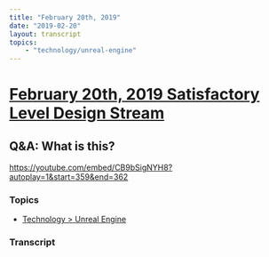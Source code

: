 ```yaml
---
title: "February 20th, 2019"
date: "2019-02-20"
layout: transcript
topics: 
    - "technology/unreal-engine"
---
```

# [February 20th, 2019 Satisfactory Level Design Stream](../2019-02-20.md)
## Q&A: What is this?
https://youtube.com/embed/CB9bSigNYH8?autoplay=1&start=359&end=362
### Topics
* [Technology > Unreal Engine](../topics/technology/unreal-engine.md)

### Transcript

> 

